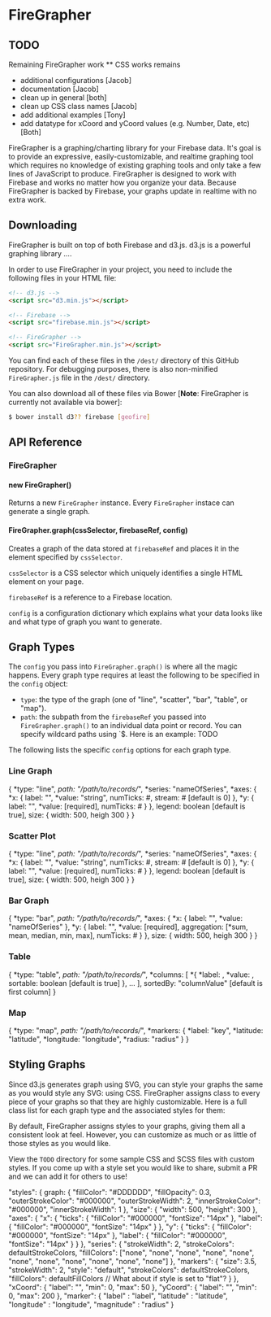 # FireGrapher

TODO
-----
Remaining FireGrapher work
** CSS works remains
* additional configurations [Jacob]
* documentation [Jacob]
* clean up in general [both]
* clean up CSS class names [Jacob]
* add additional examples [Tony]
* add datatype for xCoord and yCoord values (e.g. Number, Date, etc) [Both]

FireGrapher is a graphing/charting library for your Firebase data. It's goal is to provide an expressive, easily-customizable, and realtime graphing tool which requires no knowledge of existing graphing tools and only take a few lines of JavaScript to produce. FireGrapher is designed to work with Firebase and works no matter how you organize your data. Because FireGrapher is backed by Firebase, your graphs update in realtime with no extra work.

## Downloading

FireGrapher is built on top of both Firebase and d3.js. d3.js is a powerful graphing library ....

In order to use FireGrapher in your project, you need to include the following files in your HTML file:

```html
<!-- d3.js -->
<script src="d3.min.js"></script>

<!-- Firebase -->
<script src="firebase.min.js"></script>

<!-- FireGrapher -->
<script src="FireGrapher.min.js"></script>
```

You can find each of these files in the `/dest/` directory of this GitHub repository. For debugging purposes, there is also non-minified `FireGrapher.js` file in the `/dest/` directory.

You can also download all of these files via Bower [__Note__: FireGrapher is currently not available via bower]:

```bash
$ bower install d3?? firebase [geofire]
```

## API Reference

### FireGrapher

#### new FireGrapher()

Returns a new `FireGrapher` instance. Every `FireGrapher` instace can generate a single graph.

#### FireGrapher.graph(cssSelector, firebaseRef, config)

Creates a graph of the data stored at `firebaseRef` and places it in the element specified by `cssSelector`.

`cssSelector` is a CSS selector which uniquely identifies a single HTML element on your page.

`firebaseRef` is a reference to a Firebase location.

`config` is a configuration dictionary which explains what your data looks like and what type of graph you want to generate.

## Graph Types

The `config` you pass into `FireGrapher.graph()` is where all the magic happens. Every graph type requires at least the following to be specified in the `config` object:

* `type`: the type of the graph (one of "line", "scatter", "bar", "table", or "map").
* `path`: the subpath from the `firebaseRef` you passed into `FireGrapher.graph()` to an individual data point or record. You can specify wildcard paths using `$. Here is an example: TODO

The following lists the specific `config` options for each graph type.

### Line Graph

  {
    *type: "line",
    *path: "/path/to/records/*",
    *series: "nameOfSeries",
    *axes: {
      *x: {
        label: "",
        *value: "string",
        numTicks: #,
        stream: # [default is 0]
      },
      *y: {
        label: "",
        *value: [required],
        numTicks: #
      }
    },
    legend: boolean [default is true],
    size: {
      width: 500,
      heigh 300
    }
  }

### Scatter Plot

  {
    *type: "line",
    *path: "/path/to/records/*",
    *series: "nameOfSeries",
    *axes: {
      *x: {
        label: "",
        *value: "string",
        numTicks: #,
        stream: # [default is 0]
      },
      *y: {
        label: "",
        *value: [required],
        numTicks: #
      }
    },
    legend: boolean [default is true],
    size: {
      width: 500,
      heigh 300
    }
  }

### Bar Graph

  {
    *type: "bar",
    *path: "/path/to/records/*",
    *axes: {
      *x: {
        label: "",
        *value: "nameOfSeries"
      },
      *y: {
        label: "",
        *value: [required],
        aggregation: [*sum, mean, median, min, max],
        numTicks: #
      }
    },
    size: {
      width: 500,
      heigh 300
    }
  }

### Table

  {
    *type: "table",
    *path: "/path/to/records/*",
    *columns: [
      *{
        *label: ,
        *value: ,
        sortable: boolean [default is true]
      },
      ...
    ],
    sortedBy: "columnValue" [default is first column]
  }

### Map

  {
    *type: "map",
    *path: "/path/to/records/*",
    *markers: {
      *label: "key",
      *latitude: "latitude",
      *longitude: "longitude",
      *radius: "radius"
    }
  }

## Styling Graphs

Since d3.js generates graph using SVG, you can style your graphs the same as you would style any SVG: using CSS. FireGrapher assigns class to every piece of your graphs so that they are highly customizable. Here is a full class list for each graph type and the associated styles for them:

By default, FireGrapher assigns styles to your graphs, giving them all a consistent look at feel. However, you can customize as much or as little of those styles as you would like.

View the `TODO` directory for some sample CSS and SCSS files with custom styles. If you come up with a style set you would like to share, submit a PR and we can add it for others to use!

"styles": {
      graph: {
        "fillColor": "#DDDDDD",
        "fillOpacity": 0.3,
        "outerStrokeColor": "#000000",
        "outerStrokeWidth": 2,
        "innerStrokeColor": "#000000",
        "innerStrokeWidth": 1
      },
      "size": {
        "width": 500,
        "height": 300
      },
      "axes": {
        "x": {
          "ticks": {
            "fillColor": "#000000",
            "fontSize": "14px"
          },
          "label": {
            "fillColor": "#000000",
            "fontSize": "14px"
          }
        },
        "y": {
          "ticks": {
            "fillColor": "#000000",
            "fontSize": "14px"
          },
          "label": {
            "fillColor": "#000000",
            "fontSize": "14px"
          }
        }
      },
      "series": {
        "strokeWidth": 2,
        "strokeColors": defaultStrokeColors,
        "fillColors": ["none", "none", "none", "none", "none", "none", "none", "none", "none", "none", "none"]
      },
      "markers": {
        "size": 3.5,
        "strokeWidth": 2,
        "style": "default",
        "strokeColors": defaultStrokeColors,
        "fillColors": defaultFillColors // What about if style is set to "flat"?
      }
    },
    "xCoord": {
      "label": "",
      "min": 0,
      "max": 50
    },
    "yCoord": {
      "label": "",
      "min": 0,
      "max": 200
    },
    "marker": {
      "label" : "label",
      "latitude" : "latitude",
      "longitude" : "longitude",
      "magnitude" : "radius"
    }









